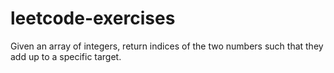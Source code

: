 # leetcode-exercises
Given an array of integers, return indices of the two numbers such that they add up to a specific target.
